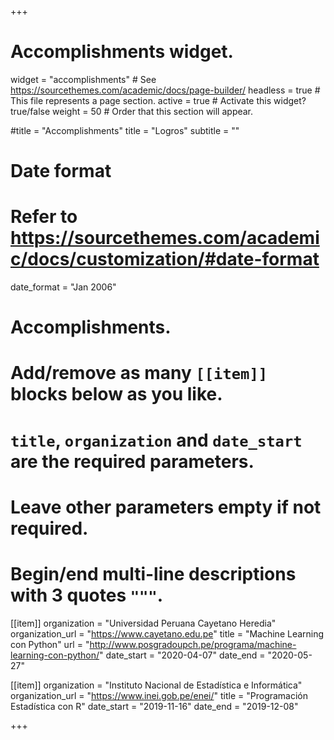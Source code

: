 +++
# Accomplishments widget.
widget = "accomplishments"  # See https://sourcethemes.com/academic/docs/page-builder/
headless = true  # This file represents a page section.
active = true  # Activate this widget? true/false
weight = 50  # Order that this section will appear.

#title = "Accomplish&shy;ments"
title = "Logros"
subtitle = ""

# Date format
#   Refer to https://sourcethemes.com/academic/docs/customization/#date-format
date_format = "Jan 2006"

# Accomplishments.
#   Add/remove as many `[[item]]` blocks below as you like.
#   `title`, `organization` and `date_start` are the required parameters.
#   Leave other parameters empty if not required.
#   Begin/end multi-line descriptions with 3 quotes `"""`.

[[item]]
  organization = "Universidad Peruana Cayetano Heredia"
  organization_url = "https://www.cayetano.edu.pe"
  title = "Machine Learning con Python"
  url = "http://www.posgradoupch.pe/programa/machine-learning-con-python/"
  date_start = "2020-04-07"
  date_end = "2020-05-27"
  
[[item]]
  organization = "Instituto Nacional de Estadística e Informática"
  organization_url = "https://www.inei.gob.pe/enei/"
  title = "Programación Estadística con R"
  date_start = "2019-11-16"
  date_end = "2019-12-08"

+++

